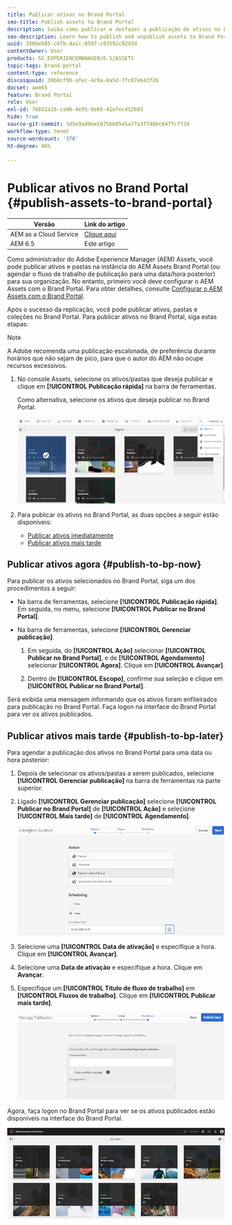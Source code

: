 ```yaml
---
title: Publicar ativos no Brand Portal
seo-title: Publish assets to Brand Portal
description: Saiba como publicar e desfazer a publicação de ativos no Brand Portal.
seo-description: Learn how to publish and unpublish assets to Brand Portal.
uuid: 350beb85-c0fb-4a1c-8597-c03592c02d3d
contentOwner: User
products: SG_EXPERIENCEMANAGER/6.5/ASSETS
topic-tags: brand-portal
content-type: reference
discoiquuid: 39b8cf9b-afec-4c9a-8a5d-7fc87e643f26
docset: aem65
feature: Brand Portal
role: User
exl-id: 76652a16-cad6-4e95-9e66-41efec452b03
hide: true
source-git-commit: 3d5e9ad8ee19756b05e5a77a3f748bc647fcf734
workflow-type: tm+mt
source-wordcount: '378'
ht-degree: 46%

---
```


# Publicar ativos no Brand Portal {#publish-assets-to-brand-portal}

| Versão | Link do artigo |
| -------- | ---------------------------- |
| AEM as a Cloud Service | [Clique aqui](https://experienceleague.adobe.com/docs/experience-manager-cloud-service/content/assets/brand-portal/publish-to-brand-portal.html?lang=pt-BR) |
| AEM 6.5 | Este artigo |

Como administrador do Adobe Experience Manager (AEM) Assets, você pode publicar ativos e pastas na instância do AEM Assets Brand Portal (ou agendar o fluxo de trabalho de publicação para uma data/hora posterior) para sua organização. No entanto, primeiro você deve configurar o AEM Assets com o Brand Portal. Para obter detalhes, consulte [Configurar o AEM Assets com o Brand Portal](/help/assets/configure-aem-assets-with-brand-portal.md).

Após o sucesso da replicação, você pode publicar ativos, pastas e coleções no Brand Portal. Para publicar ativos no Brand Portal, siga estas etapas:

>[!NOTE]
>
>A Adobe recomenda uma publicação escalonada, de preferência durante horários que não sejam de pico, para que o autor do AEM não ocupe recursos excessivos.

1. No console Assets, selecione os ativos/pastas que deseja publicar e clique em **[!UICONTROL Publicação rápida]** na barra de ferramentas.

   Como alternativa, selecione os ativos que deseja publicar no Brand Portal.

   ![publish2bp-2](assets/publish2bp.png)

1. Para publicar os ativos no Brand Portal, as duas opções a seguir estão disponíveis:
   * [Publicar ativos imediatamente](#publish-to-bp-now)
   * [Publicar ativos mais tarde](#publish-to-bp-now)

## Publicar ativos agora {#publish-to-bp-now}

Para publicar os ativos selecionados no Brand Portal, siga um dos procedimentos a seguir:

* Na barra de ferramentas, selecione **[!UICONTROL Publicação rápida]**. Em seguida, no menu, selecione **[!UICONTROL Publicar no Brand Portal]**.

* Na barra de ferramentas, selecione **[!UICONTROL Gerenciar publicação]**.

   1. Em seguida, do **[!UICONTROL Ação]** selecionar **[!UICONTROL Publicar no Brand Portal]**, e de **[!UICONTROL Agendamento]** selecionar **[!UICONTROL Agora]**. Clique em **[!UICONTROL Avançar]**.

   2. Dentro de **[!UICONTROL Escopo]**, confirme sua seleção e clique em **[!UICONTROL Publicar no Brand Portal]**.

Será exibida uma mensagem informando que os ativos foram enfileirados para publicação no Brand Portal. Faça logon na interface do Brand Portal para ver os ativos publicados.

## Publicar ativos mais tarde {#publish-to-bp-later}

Para agendar a publicação dos ativos no Brand Portal para uma data ou hora posterior:

1. Depois de selecionar os ativos/pastas a serem publicados, selecione **[!UICONTROL Gerenciar publicação]** na barra de ferramentas na parte superior.

1. Ligado **[!UICONTROL Gerenciar publicação]** selecione **[!UICONTROL Publicar no Brand Portal]** de **[!UICONTROL Ação]** e selecione **[!UICONTROL Mais tarde]** de **[!UICONTROL Agendamento]**.

   ![publishlaterbp-1](assets/publishlaterbp-1.png)

1. Selecione uma **[!UICONTROL Data de ativação]** e especifique a hora. Clique em **[!UICONTROL Avançar]**.

1. Selecione uma **Data de ativação** e especifique a hora. Clique em **Avançar**.

1. Especifique um **[!UICONTROL Título de fluxo de trabalho]** em **[!UICONTROL Fluxos de trabalho]**. Clique em **[!UICONTROL Publicar mais tarde]**.

   ![publishworkflow](assets/publishworkflow.png)

Agora, faça logon no Brand Portal para ver se os ativos publicados estão disponíveis na interface do Brand Portal.

![bp_landingpage](assets/bp_landingpage.png)
